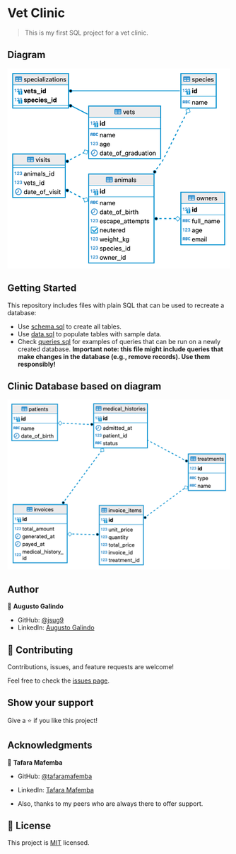 # Vet Clinic

> This is my first SQL project for a vet clinic.

## Diagram
<img src="./Assets/diagram.png" alt="Diagram">

## Getting Started

This repository includes files with plain SQL that can be used to recreate a database:

- Use [schema.sql](./schema.sql) to create all tables.
- Use [data.sql](./data.sql) to populate tables with sample data.
- Check [queries.sql](./queries.sql) for examples of queries that can be run on a newly created database. **Important note: this file might include queries that make changes in the database (e.g., remove records). Use them responsibly!**

## Clinic Database based on diagram
<img src = "./Assets/clinic.png" alt = "clinic database">


## Author

👤 **Augusto Galindo**

- GitHub: [@jsug9](https://github.com/jsug9)
- LinkedIn: [Augusto Galindo](https://www.linkedin.com/in/augustogalindo/)

## 🤝 Contributing

Contributions, issues, and feature requests are welcome!

Feel free to check the [issues page](https://github.com/jsug9/vet-clinic-databse/issues).

## Show your support

Give a ⭐️ if you like this project!

## Acknowledgments

👤 **Tafara Mafemba**

- GitHub: [@tafaramafemba](https://github.com/tafaramafemba)
- LinkedIn: [Tafara Mafemba](https://www.linkedin.com/in/tafara-mafemba)

- Also, thanks to my peers who are always there to offer support.

## 📝 License

This project is [MIT](./LICENSE) licensed.
